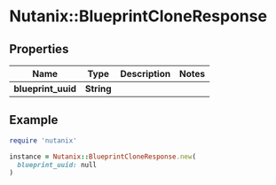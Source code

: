 # Nutanix::BlueprintCloneResponse

## Properties

| Name | Type | Description | Notes |
| ---- | ---- | ----------- | ----- |
| **blueprint_uuid** | **String** |  |  |

## Example

```ruby
require 'nutanix'

instance = Nutanix::BlueprintCloneResponse.new(
  blueprint_uuid: null
)
```

